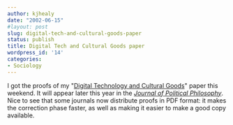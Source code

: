 ```yaml
---
author: kjhealy
date: "2002-06-15"
#layout: post
slug: digital-tech-and-cultural-goods-paper
status: publish
title: Digital Tech and Cultural Goods paper
wordpress_id: '14'
categories:
- Sociology
---
```


I got the proofs of my "[Digital Technology and Cultural Goods](http://fiachra.soc.arizona.edu/files/drafts/jpp.pdf)" paper this weekend. It will appear later this year in the [*Journal of Political Philosophy*](http://www.blackwellpublishers.co.uk/journals/JOPP/descript.htm). Nice to see that some journals now distribute proofs in PDF format: it makes the correction phase faster, as well as making it easier to make a good copy available.
